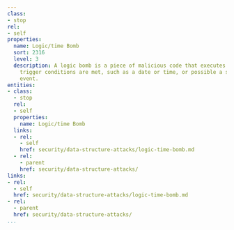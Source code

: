 ```yaml
---
class:
- stop
rel:
- self
properties:
  name: Logic/time Bomb
  sort: 2316
  level: 3
  description: A logic bomb is a piece of malicious code that executes when specific
    trigger conditions are met, such as a date or time, or possible a specific database
    event.
entities:
- class:
  - stop
  rel:
  - self
  properties:
    name: Logic/time Bomb
  links:
  - rel:
    - self
    href: security/data-structure-attacks/logic-time-bomb.md
  - rel:
    - parent
    href: security/data-structure-attacks/
links:
- rel:
  - self
  href: security/data-structure-attacks/logic-time-bomb.md
- rel:
  - parent
  href: security/data-structure-attacks/
...
```

